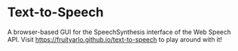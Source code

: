 # Text-to-Speech

A browser-based GUI for the SpeechSynthesis interface of the Web Speech API. Visit https://fruityarlo.github.io/text-to-speech to play around with it!
